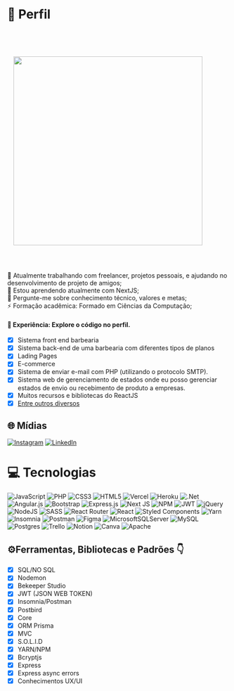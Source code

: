 # 👤 Perfil
<img align="right" style="margin: 60px" width="430" src="https://i.pinimg.com/originals/18/a4/94/18a4949fc9c8067172d3b96e302e7097.gif" />
<div align="left" width="300">🔭 Atualmente trabalhando com freelancer, projetos pessoais, e ajudando no desenvolvimento de projeto de amigos;<br>🌱 Estou aprendendo atualmente com NextJS;<br>💬 Pergunte-me sobre conhecimento técnico, valores e metas;<br>⚡ Formação acadêmica: Formado em Ciências da Computação; <br>

  #### 📄 Experiência: Explore o código no perfil. <br>
  
- [x] Sistema front end barbearia <br>
- [x] Sistema back-end de uma barbearia com diferentes tipos de planos <br>
- [x] Lading Pages<br>
- [x] E-commerce<br>
- [x] Sistema de enviar e-mail com PHP (utilizando o protocolo SMTP).<br>
- [x] Sistema web de gerenciamento de estados onde eu posso gerenciar estados de envio ou recebimento de produto a empresas.<br>
- [x] Muitos recursos e bibliotecas do ReactJS<br>
- [x] [Entre outros diversos](https://github.com/gugalxp?tab=repositories)  

</div>

## 🌐 Mídias
[![Instagram](https://img.shields.io/badge/Instagram-%23E4405F.svg?logo=Instagram&logoColor=white)](https://instagram.com/https://www.instagram.com/soueugusta_/) [![LinkedIn](https://img.shields.io/badge/LinkedIn-%230077B5.svg?logo=linkedin&logoColor=white)](https://linkedin.com/in/https://www.linkedin.com/in/gustavo-arruda-2a664a1b1/) 


# 💻 Tecnologias
![JavaScript](https://img.shields.io/badge/javascript-%23323330.svg?style=for-the-badge&logo=javascript&logoColor=%23F7DF1E) ![PHP](https://img.shields.io/badge/php-%23777BB4.svg?style=for-the-badge&logo=php&logoColor=white) ![CSS3](https://img.shields.io/badge/css3-%231572B6.svg?style=for-the-badge&logo=css3&logoColor=white) ![HTML5](https://img.shields.io/badge/html5-%23E34F26.svg?style=for-the-badge&logo=html5&logoColor=white) ![Vercel](https://img.shields.io/badge/vercel-%23000000.svg?style=for-the-badge&logo=vercel&logoColor=white) ![Heroku](https://img.shields.io/badge/heroku-%23430098.svg?style=for-the-badge&logo=heroku&logoColor=white) ![.Net](https://img.shields.io/badge/.NET-5C2D91?style=for-the-badge&logo=.net&logoColor=white) ![Angular.js](https://img.shields.io/badge/angular.js-%23E23237.svg?style=for-the-badge&logo=angularjs&logoColor=white) ![Bootstrap](https://img.shields.io/badge/bootstrap-%23563D7C.svg?style=for-the-badge&logo=bootstrap&logoColor=white) ![Express.js](https://img.shields.io/badge/express.js-%23404d59.svg?style=for-the-badge&logo=express&logoColor=%2361DAFB) ![Next JS](https://img.shields.io/badge/Next-black?style=for-the-badge&logo=next.js&logoColor=white) ![NPM](https://img.shields.io/badge/NPM-%23000000.svg?style=for-the-badge&logo=npm&logoColor=white) ![JWT](https://img.shields.io/badge/JWT-black?style=for-the-badge&logo=JSON%20web%20tokens) ![jQuery](https://img.shields.io/badge/jquery-%230769AD.svg?style=for-the-badge&logo=jquery&logoColor=white) ![NodeJS](https://img.shields.io/badge/node.js-6DA55F?style=for-the-badge&logo=node.js&logoColor=white) ![SASS](https://img.shields.io/badge/SASS-hotpink.svg?style=for-the-badge&logo=SASS&logoColor=white) ![React Router](https://img.shields.io/badge/React_Router-CA4245?style=for-the-badge&logo=react-router&logoColor=white) ![React](https://img.shields.io/badge/react-%2320232a.svg?style=for-the-badge&logo=react&logoColor=%2361DAFB) ![Styled Components](https://img.shields.io/badge/styled--components-DB7093?style=for-the-badge&logo=styled-components&logoColor=white) ![Yarn](https://img.shields.io/badge/yarn-%232C8EBB.svg?style=for-the-badge&logo=yarn&logoColor=white) ![Insomnia](https://img.shields.io/badge/Insomnia-black?style=for-the-badge&logo=insomnia&logoColor=5849BE) ![Postman](https://img.shields.io/badge/Postman-FF6C37?style=for-the-badge&logo=postman&logoColor=white) 	![Figma](https://img.shields.io/badge/figma-%23F24E1E.svg?style=for-the-badge&logo=figma&logoColor=white) ![MicrosoftSQLServer](https://img.shields.io/badge/Microsoft%20SQL%20Sever-CC2927?style=for-the-badge&logo=microsoft%20sql%20server&logoColor=white) ![MySQL](https://img.shields.io/badge/mysql-%2300f.svg?style=for-the-badge&logo=mysql&logoColor=white) ![Postgres](https://img.shields.io/badge/postgres-%23316192.svg?style=for-the-badge&logo=postgresql&logoColor=white) ![Trello](https://img.shields.io/badge/Trello-%23026AA7.svg?style=for-the-badge&logo=Trello&logoColor=white) ![Notion](https://img.shields.io/badge/Notion-%23000000.svg?style=for-the-badge&logo=notion&logoColor=white) ![Canva](https://img.shields.io/badge/Canva-%2300C4CC.svg?style=for-the-badge&logo=Canva&logoColor=white) ![Apache](https://img.shields.io/badge/apache-%23D42029.svg?style=for-the-badge&logo=apache&logoColor=white)

## ⚙️Ferramentas, Bibliotecas e Padrões 👇

<div align="left">

- [x] SQL/NO SQL
- [x] Nodemon
- [x] Bekeeper Studio
- [x] JWT (JSON WEB TOKEN)
- [x] Insomnia/Postman
- [x] Postbird
- [x] Core
- [x] ORM Prisma
- [x] MVC
- [x] S.O.L.I.D
- [x] YARN/NPM
- [x] Bcryptjs
- [x] Express
- [x] Express async errors
- [x] Conhecimentos UX/UI
  
</div>
